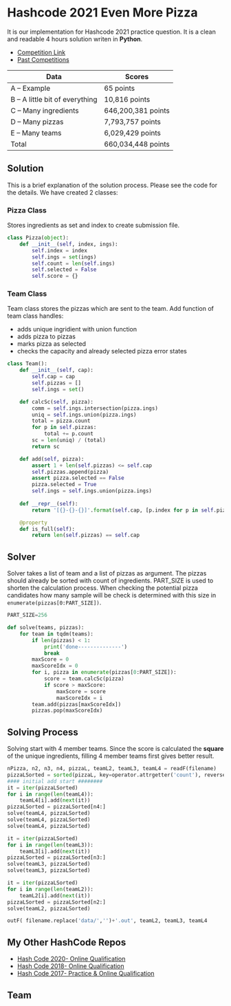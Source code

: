 # Hashcode 2021 Even More Pizza



It is our implementation for Hashcode 2021 practice question. It is a clean and readable 4 hours solution writen in **Python**.

- [Competition Link](https://codingcompetitions.withgoogle.com/hashcode/)
- [Past Competitions](https://codingcompetitions.withgoogle.com/hashcode/archive)


| Data      | Scores |
| ----------- | ----------- |
| A – Example | 65 points |
| B – A little bit of everything | 10,816 points |
| C – Many ingredients | 646,200,381 points |
| D – Many pizzas | 7,793,757 points |
| E – Many teams | 6,029,429 points |
| Total | 660,034,448 points |

## Solution

This is a brief explanation of the solution process. Please see the code for the details. We have created 2 classes:
### Pizza Class
Stores ingredients as set and index to create submission file.

```python
class Pizza(object):
    def __init__(self, index, ings):
        self.index = index
        self.ings = set(ings)
        self.count = len(self.ings)
        self.selected = False
        self.score = {}
```

### Team Class

Team class stores the pizzas which are sent to the team. Add function of team class handles:
- adds unique ingridient with union function
- adds pizza to pizzas
- marks pizza as selected
- checks the capacity and already selected pizza error states

```python
class Team():
    def __init__(self, cap):
        self.cap = cap
        self.pizzas = []
        self.ings = set()

    def calcSc(self, pizza):
        comm = self.ings.intersection(pizza.ings)
        uniq = self.ings.union(pizza.ings)
        total = pizza.count
        for p in self.pizzas:
            total += p.count
        sc = len(uniq) / (total)
        return sc

    def add(self, pizza):
        assert 1 + len(self.pizzas) <= self.cap
        self.pizzas.append(pizza)
        assert pizza.selected == False
        pizza.selected = True
        self.ings = self.ings.union(pizza.ings)
    
    def __repr__(self):
        return '[{}-{}-{}]'.format(self.cap, [p.index for p in self.pizzas], self.ings)

    @property
    def is_full(self):
        return len(self.pizzas) == self.cap
```

## Solver

Solver takes a list of team and a list of pizzas as argument. The pizzas
should already be sorted with count of ingredients. PART_SIZE is used to shorten the calculation process. When checking the potential pizza candidates how many sample will be check is determined with this size in `enumerate(pizzas[0:PART_SIZE])`.

```python
PART_SIZE=256

def solve(teams, pizzas):
    for team in tqdm(teams):
        if len(pizzas) < 1:
            print('done--------------')
            break
        maxScore = 0
        maxScoreIdx = 0
        for i, pizza in enumerate(pizzas[0:PART_SIZE]):
            score = team.calcSc(pizza)
            if score > maxScore:
                maxScore = score
                maxScoreIdx = i
        team.add(pizzas[maxScoreIdx])
        pizzas.pop(maxScoreIdx)
```
## Solving Process

Solving start with 4 member teams. Since the score is calculated the **square** of the unique ingredients, filling 4 member teams first gives better result.

```python
nPizza, n2, n3, n4, pizzaL, teamL2, teamL3, teamL4 = readF(filename)
pizzaLSorted = sorted(pizzaL, key=operator.attrgetter('count'), reverse=True)
#### initial add start ########
it = iter(pizzaLSorted)
for i in range(len(teamL4)):
    teamL4[i].add(next(it))
pizzaLSorted = pizzaLSorted[n4:]
solve(teamL4, pizzaLSorted)
solve(teamL4, pizzaLSorted)
solve(teamL4, pizzaLSorted)

it = iter(pizzaLSorted)
for i in range(len(teamL3)):
    teamL3[i].add(next(it))
pizzaLSorted = pizzaLSorted[n3:]
solve(teamL3, pizzaLSorted)
solve(teamL3, pizzaLSorted)

it = iter(pizzaLSorted)
for i in range(len(teamL2)):
    teamL2[i].add(next(it))
pizzaLSorted = pizzaLSorted[n2:]
solve(teamL2, pizzaLSorted)

outF( filename.replace('data/','')+'.out', teamL2, teamL3, teamL4  
```


## My Other HashCode Repos

- [Hash Code 2020- Online Qualification](https://github.com/mozanunal/hashcode2020)
- [Hash Code 2018- Online Qualification](https://github.com/mozanunal/hashcode-2018-qualificationQuestion)
- [Hash Code 2017- Practice & Online Qualification](https://github.com/mozanunal/NOP_HashCode2017)


## Team